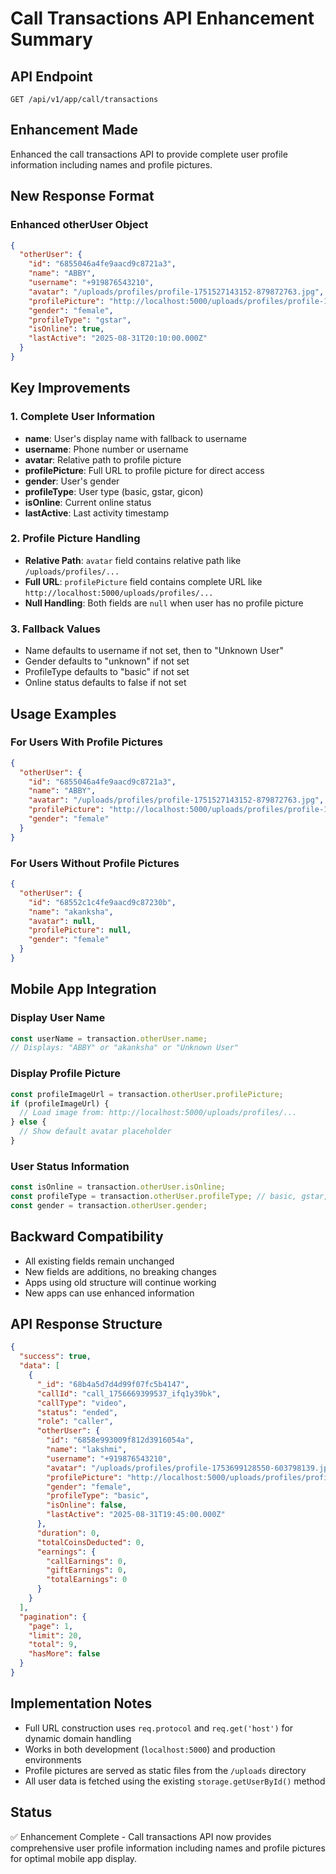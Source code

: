 # Call Transactions API Enhancement Summary

## API Endpoint
`GET /api/v1/app/call/transactions`

## Enhancement Made
Enhanced the call transactions API to provide complete user profile information including names and profile pictures.

## New Response Format

### Enhanced otherUser Object
```json
{
  "otherUser": {
    "id": "6855046a4fe9aacd9c8721a3",
    "name": "ABBY",
    "username": "+919876543210", 
    "avatar": "/uploads/profiles/profile-1751527143152-879872763.jpg",
    "profilePicture": "http://localhost:5000/uploads/profiles/profile-1751527143152-879872763.jpg",
    "gender": "female",
    "profileType": "gstar",
    "isOnline": true,
    "lastActive": "2025-08-31T20:10:00.000Z"
  }
}
```

## Key Improvements

### 1. Complete User Information
- **name**: User's display name with fallback to username
- **username**: Phone number or username
- **avatar**: Relative path to profile picture
- **profilePicture**: Full URL to profile picture for direct access
- **gender**: User's gender
- **profileType**: User type (basic, gstar, gicon)
- **isOnline**: Current online status
- **lastActive**: Last activity timestamp

### 2. Profile Picture Handling
- **Relative Path**: `avatar` field contains relative path like `/uploads/profiles/...`
- **Full URL**: `profilePicture` field contains complete URL like `http://localhost:5000/uploads/profiles/...`
- **Null Handling**: Both fields are `null` when user has no profile picture

### 3. Fallback Values
- Name defaults to username if not set, then to "Unknown User"
- Gender defaults to "unknown" if not set
- ProfileType defaults to "basic" if not set
- Online status defaults to false if not set

## Usage Examples

### For Users With Profile Pictures
```json
{
  "otherUser": {
    "id": "6855046a4fe9aacd9c8721a3",
    "name": "ABBY",
    "avatar": "/uploads/profiles/profile-1751527143152-879872763.jpg",
    "profilePicture": "http://localhost:5000/uploads/profiles/profile-1751527143152-879872763.jpg",
    "gender": "female"
  }
}
```

### For Users Without Profile Pictures
```json
{
  "otherUser": {
    "id": "68552c1c4fe9aacd9c87230b",
    "name": "akanksha",
    "avatar": null,
    "profilePicture": null,
    "gender": "female"
  }
}
```

## Mobile App Integration

### Display User Name
```javascript
const userName = transaction.otherUser.name;
// Displays: "ABBY" or "akanksha" or "Unknown User"
```

### Display Profile Picture
```javascript
const profileImageUrl = transaction.otherUser.profilePicture;
if (profileImageUrl) {
  // Load image from: http://localhost:5000/uploads/profiles/...
} else {
  // Show default avatar placeholder
}
```

### User Status Information
```javascript
const isOnline = transaction.otherUser.isOnline;
const profileType = transaction.otherUser.profileType; // basic, gstar, gicon
const gender = transaction.otherUser.gender;
```

## Backward Compatibility
- All existing fields remain unchanged
- New fields are additions, no breaking changes
- Apps using old structure will continue working
- New apps can use enhanced information

## API Response Structure
```json
{
  "success": true,
  "data": [
    {
      "_id": "68b4a5d7d4d99f07fc5b4147",
      "callId": "call_1756669399537_ifq1y39bk",
      "callType": "video",
      "status": "ended",
      "role": "caller",
      "otherUser": {
        "id": "6858e993009f812d3916054a",
        "name": "lakshmi",
        "username": "+919876543210",
        "avatar": "/uploads/profiles/profile-1753699128550-603798139.jpg",
        "profilePicture": "http://localhost:5000/uploads/profiles/profile-1753699128550-603798139.jpg",
        "gender": "female",
        "profileType": "basic",
        "isOnline": false,
        "lastActive": "2025-08-31T19:45:00.000Z"
      },
      "duration": 0,
      "totalCoinsDeducted": 0,
      "earnings": {
        "callEarnings": 0,
        "giftEarnings": 0,
        "totalEarnings": 0
      }
    }
  ],
  "pagination": {
    "page": 1,
    "limit": 20,
    "total": 9,
    "hasMore": false
  }
}
```

## Implementation Notes
- Full URL construction uses `req.protocol` and `req.get('host')` for dynamic domain handling
- Works in both development (`localhost:5000`) and production environments
- Profile pictures are served as static files from the `/uploads` directory
- All user data is fetched using the existing `storage.getUserById()` method

## Status
✅ Enhancement Complete - Call transactions API now provides comprehensive user profile information including names and profile pictures for optimal mobile app display.